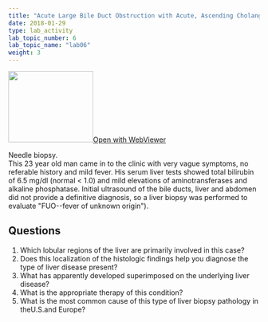```yaml
---
title: "Acute Large Bile Duct Obstruction with Acute, Ascending Cholangitis"
date: 2018-01-29
type: lab_activity
lab_topic_number: 6
lab_topic_name: "lab06"
weight: 3
---
```

<div class="entrybody">
<div class="thumbnail"><a href="http://virtualslides.cumc.columbia.edu/Liver%20Path%2003.svs/view.apml?" target="_blank"><img alt="" src="http://pathologylab.ccnmtl.columbia.edu/assets/images/slide_liverpath03.jpg" width="170" height="143" class="mt-image-left"></a><a href="http://virtualslides.cumc.columbia.edu/Liver%20Path%2003.svs/view.apml?" target="_blank">Open with WebViewer</a></div>

<p>Needle biopsy.<br>
This 23 year old man came in to the clinic with very vague symptoms, no referable history and mild fever. His serum liver tests showed total bilirubin of 6.5 mg/dl (normal &lt; 1.0) and mild elevations of aminotransferases and alkaline phosphatase. Initial ultrasound of the bile ducts, liver and abdomen did not provide a definitive diagnosis, so a liver biopsy was performed to evaluate "FUO--fever of unknown origin").<br clear="all"></p>

<h2>Questions</h2>


<ol>
<li> Which lobular regions of the liver are primarily involved in this case?</li>
<li> Does this localization of the histologic findings help you diagnose the type of liver disease present?</li>
<li> What has apparently developed superimposed on the underlying liver disease?</li>
<li> What is the appropriate therapy of this condition?</li>
<li> What is the most common cause of this type of liver biopsy pathology in the<span class="caps">U.S.</span>and Europe?</li>
</ol>


						
</div>
